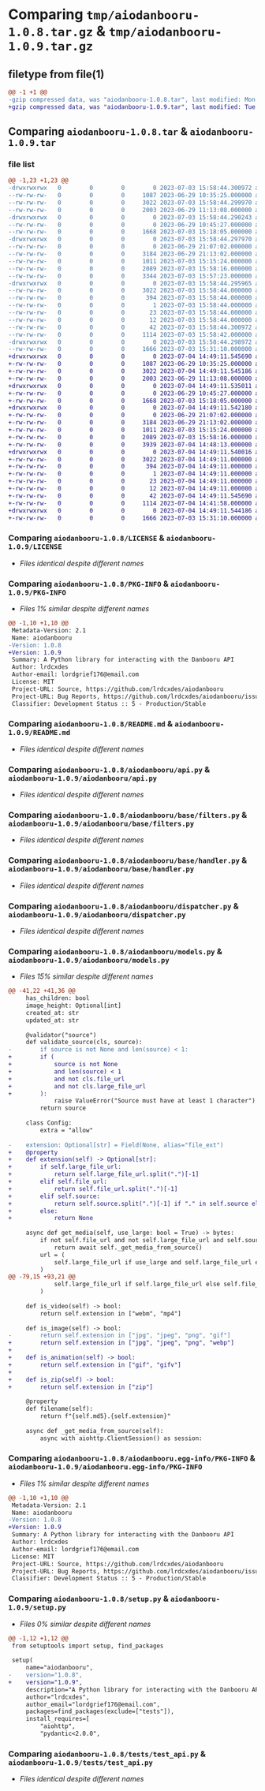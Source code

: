 # Comparing `tmp/aiodanbooru-1.0.8.tar.gz` & `tmp/aiodanbooru-1.0.9.tar.gz`

## filetype from file(1)

```diff
@@ -1 +1 @@
-gzip compressed data, was "aiodanbooru-1.0.8.tar", last modified: Mon Jul  3 15:58:44 2023, max compression
+gzip compressed data, was "aiodanbooru-1.0.9.tar", last modified: Tue Jul  4 14:49:11 2023, max compression
```

## Comparing `aiodanbooru-1.0.8.tar` & `aiodanbooru-1.0.9.tar`

### file list

```diff
@@ -1,23 +1,23 @@
-drwxrwxrwx   0        0        0        0 2023-07-03 15:58:44.300972 aiodanbooru-1.0.8/
--rw-rw-rw-   0        0        0     1087 2023-06-29 10:35:25.000000 aiodanbooru-1.0.8/LICENSE
--rw-rw-rw-   0        0        0     3022 2023-07-03 15:58:44.299970 aiodanbooru-1.0.8/PKG-INFO
--rw-rw-rw-   0        0        0     2003 2023-06-29 11:13:08.000000 aiodanbooru-1.0.8/README.md
-drwxrwxrwx   0        0        0        0 2023-07-03 15:58:44.290243 aiodanbooru-1.0.8/aiodanbooru/
--rw-rw-rw-   0        0        0        0 2023-06-29 10:45:27.000000 aiodanbooru-1.0.8/aiodanbooru/__init__.py
--rw-rw-rw-   0        0        0     1668 2023-07-03 15:18:05.000000 aiodanbooru-1.0.8/aiodanbooru/api.py
-drwxrwxrwx   0        0        0        0 2023-07-03 15:58:44.297970 aiodanbooru-1.0.8/aiodanbooru/base/
--rw-rw-rw-   0        0        0        0 2023-06-29 21:07:02.000000 aiodanbooru-1.0.8/aiodanbooru/base/__init__.py
--rw-rw-rw-   0        0        0     3184 2023-06-29 21:13:02.000000 aiodanbooru-1.0.8/aiodanbooru/base/filters.py
--rw-rw-rw-   0        0        0     1011 2023-07-03 15:15:24.000000 aiodanbooru-1.0.8/aiodanbooru/base/handler.py
--rw-rw-rw-   0        0        0     2089 2023-07-03 15:58:16.000000 aiodanbooru-1.0.8/aiodanbooru/dispatcher.py
--rw-rw-rw-   0        0        0     3344 2023-07-03 15:57:23.000000 aiodanbooru-1.0.8/aiodanbooru/models.py
-drwxrwxrwx   0        0        0        0 2023-07-03 15:58:44.295965 aiodanbooru-1.0.8/aiodanbooru.egg-info/
--rw-rw-rw-   0        0        0     3022 2023-07-03 15:58:44.000000 aiodanbooru-1.0.8/aiodanbooru.egg-info/PKG-INFO
--rw-rw-rw-   0        0        0      394 2023-07-03 15:58:44.000000 aiodanbooru-1.0.8/aiodanbooru.egg-info/SOURCES.txt
--rw-rw-rw-   0        0        0        1 2023-07-03 15:58:44.000000 aiodanbooru-1.0.8/aiodanbooru.egg-info/dependency_links.txt
--rw-rw-rw-   0        0        0       23 2023-07-03 15:58:44.000000 aiodanbooru-1.0.8/aiodanbooru.egg-info/requires.txt
--rw-rw-rw-   0        0        0       12 2023-07-03 15:58:44.000000 aiodanbooru-1.0.8/aiodanbooru.egg-info/top_level.txt
--rw-rw-rw-   0        0        0       42 2023-07-03 15:58:44.300972 aiodanbooru-1.0.8/setup.cfg
--rw-rw-rw-   0        0        0     1114 2023-07-03 15:58:42.000000 aiodanbooru-1.0.8/setup.py
-drwxrwxrwx   0        0        0        0 2023-07-03 15:58:44.298972 aiodanbooru-1.0.8/tests/
--rw-rw-rw-   0        0        0     1666 2023-07-03 15:31:10.000000 aiodanbooru-1.0.8/tests/test_api.py
+drwxrwxrwx   0        0        0        0 2023-07-04 14:49:11.545690 aiodanbooru-1.0.9/
+-rw-rw-rw-   0        0        0     1087 2023-06-29 10:35:25.000000 aiodanbooru-1.0.9/LICENSE
+-rw-rw-rw-   0        0        0     3022 2023-07-04 14:49:11.545186 aiodanbooru-1.0.9/PKG-INFO
+-rw-rw-rw-   0        0        0     2003 2023-06-29 11:13:08.000000 aiodanbooru-1.0.9/README.md
+drwxrwxrwx   0        0        0        0 2023-07-04 14:49:11.535011 aiodanbooru-1.0.9/aiodanbooru/
+-rw-rw-rw-   0        0        0        0 2023-06-29 10:45:27.000000 aiodanbooru-1.0.9/aiodanbooru/__init__.py
+-rw-rw-rw-   0        0        0     1668 2023-07-03 15:18:05.000000 aiodanbooru-1.0.9/aiodanbooru/api.py
+drwxrwxrwx   0        0        0        0 2023-07-04 14:49:11.542180 aiodanbooru-1.0.9/aiodanbooru/base/
+-rw-rw-rw-   0        0        0        0 2023-06-29 21:07:02.000000 aiodanbooru-1.0.9/aiodanbooru/base/__init__.py
+-rw-rw-rw-   0        0        0     3184 2023-06-29 21:13:02.000000 aiodanbooru-1.0.9/aiodanbooru/base/filters.py
+-rw-rw-rw-   0        0        0     1011 2023-07-03 15:15:24.000000 aiodanbooru-1.0.9/aiodanbooru/base/handler.py
+-rw-rw-rw-   0        0        0     2089 2023-07-03 15:58:16.000000 aiodanbooru-1.0.9/aiodanbooru/dispatcher.py
+-rw-rw-rw-   0        0        0     3939 2023-07-04 14:48:13.000000 aiodanbooru-1.0.9/aiodanbooru/models.py
+drwxrwxrwx   0        0        0        0 2023-07-04 14:49:11.540016 aiodanbooru-1.0.9/aiodanbooru.egg-info/
+-rw-rw-rw-   0        0        0     3022 2023-07-04 14:49:11.000000 aiodanbooru-1.0.9/aiodanbooru.egg-info/PKG-INFO
+-rw-rw-rw-   0        0        0      394 2023-07-04 14:49:11.000000 aiodanbooru-1.0.9/aiodanbooru.egg-info/SOURCES.txt
+-rw-rw-rw-   0        0        0        1 2023-07-04 14:49:11.000000 aiodanbooru-1.0.9/aiodanbooru.egg-info/dependency_links.txt
+-rw-rw-rw-   0        0        0       23 2023-07-04 14:49:11.000000 aiodanbooru-1.0.9/aiodanbooru.egg-info/requires.txt
+-rw-rw-rw-   0        0        0       12 2023-07-04 14:49:11.000000 aiodanbooru-1.0.9/aiodanbooru.egg-info/top_level.txt
+-rw-rw-rw-   0        0        0       42 2023-07-04 14:49:11.545690 aiodanbooru-1.0.9/setup.cfg
+-rw-rw-rw-   0        0        0     1114 2023-07-04 14:41:58.000000 aiodanbooru-1.0.9/setup.py
+drwxrwxrwx   0        0        0        0 2023-07-04 14:49:11.544186 aiodanbooru-1.0.9/tests/
+-rw-rw-rw-   0        0        0     1666 2023-07-03 15:31:10.000000 aiodanbooru-1.0.9/tests/test_api.py
```

### Comparing `aiodanbooru-1.0.8/LICENSE` & `aiodanbooru-1.0.9/LICENSE`

 * *Files identical despite different names*

### Comparing `aiodanbooru-1.0.8/PKG-INFO` & `aiodanbooru-1.0.9/PKG-INFO`

 * *Files 1% similar despite different names*

```diff
@@ -1,10 +1,10 @@
 Metadata-Version: 2.1
 Name: aiodanbooru
-Version: 1.0.8
+Version: 1.0.9
 Summary: A Python library for interacting with the Danbooru API
 Author: lrdcxdes
 Author-email: lordgrief176@email.com
 License: MIT
 Project-URL: Source, https://github.com/lrdcxdes/aiodanbooru
 Project-URL: Bug Reports, https://github.com/lrdcxdes/aiodanbooru/issues
 Classifier: Development Status :: 5 - Production/Stable
```

### Comparing `aiodanbooru-1.0.8/README.md` & `aiodanbooru-1.0.9/README.md`

 * *Files identical despite different names*

### Comparing `aiodanbooru-1.0.8/aiodanbooru/api.py` & `aiodanbooru-1.0.9/aiodanbooru/api.py`

 * *Files identical despite different names*

### Comparing `aiodanbooru-1.0.8/aiodanbooru/base/filters.py` & `aiodanbooru-1.0.9/aiodanbooru/base/filters.py`

 * *Files identical despite different names*

### Comparing `aiodanbooru-1.0.8/aiodanbooru/base/handler.py` & `aiodanbooru-1.0.9/aiodanbooru/base/handler.py`

 * *Files identical despite different names*

### Comparing `aiodanbooru-1.0.8/aiodanbooru/dispatcher.py` & `aiodanbooru-1.0.9/aiodanbooru/dispatcher.py`

 * *Files identical despite different names*

### Comparing `aiodanbooru-1.0.8/aiodanbooru/models.py` & `aiodanbooru-1.0.9/aiodanbooru/models.py`

 * *Files 15% similar despite different names*

```diff
@@ -41,22 +41,36 @@
     has_children: bool
     image_height: Optional[int]
     created_at: str
     updated_at: str
 
     @validator("source")
     def validate_source(cls, source):
-        if source is not None and len(source) < 1:
+        if (
+            source is not None
+            and len(source) < 1
+            and not cls.file_url
+            and not cls.large_file_url
+        ):
             raise ValueError("Source must have at least 1 character")
         return source
 
     class Config:
         extra = "allow"
 
-    extension: Optional[str] = Field(None, alias="file_ext")
+    @property
+    def extension(self) -> Optional[str]:
+        if self.large_file_url:
+            return self.large_file_url.split(".")[-1]
+        elif self.file_url:
+            return self.file_url.split(".")[-1]
+        elif self.source:
+            return self.source.split(".")[-1] if "." in self.source else self.file_ext
+        else:
+            return None
 
     async def get_media(self, use_large: bool = True) -> bytes:
         if not self.file_url and not self.large_file_url and self.source:
             return await self._get_media_from_source()
         url = (
             self.large_file_url if use_large and self.large_file_url else self.file_url
         )
@@ -79,15 +93,21 @@
             self.large_file_url if self.large_file_url else self.file_url or self.source
         )
 
     def is_video(self) -> bool:
         return self.extension in ["webm", "mp4"]
 
     def is_image(self) -> bool:
-        return self.extension in ["jpg", "jpeg", "png", "gif"]
+        return self.extension in ["jpg", "jpeg", "png", "webp"]
+
+    def is_animation(self) -> bool:
+        return self.extension in ["gif", "gifv"]
+
+    def is_zip(self) -> bool:
+        return self.extension in ["zip"]
 
     @property
     def filename(self):
         return f"{self.md5}.{self.extension}"
 
     async def _get_media_from_source(self):
         async with aiohttp.ClientSession() as session:
```

### Comparing `aiodanbooru-1.0.8/aiodanbooru.egg-info/PKG-INFO` & `aiodanbooru-1.0.9/aiodanbooru.egg-info/PKG-INFO`

 * *Files 1% similar despite different names*

```diff
@@ -1,10 +1,10 @@
 Metadata-Version: 2.1
 Name: aiodanbooru
-Version: 1.0.8
+Version: 1.0.9
 Summary: A Python library for interacting with the Danbooru API
 Author: lrdcxdes
 Author-email: lordgrief176@email.com
 License: MIT
 Project-URL: Source, https://github.com/lrdcxdes/aiodanbooru
 Project-URL: Bug Reports, https://github.com/lrdcxdes/aiodanbooru/issues
 Classifier: Development Status :: 5 - Production/Stable
```

### Comparing `aiodanbooru-1.0.8/setup.py` & `aiodanbooru-1.0.9/setup.py`

 * *Files 0% similar despite different names*

```diff
@@ -1,12 +1,12 @@
 from setuptools import setup, find_packages
 
 setup(
     name="aiodanbooru",
-    version="1.0.8",
+    version="1.0.9",
     description="A Python library for interacting with the Danbooru API",
     author="lrdcxdes",
     author_email="lordgrief176@email.com",
     packages=find_packages(exclude=["tests"]),
     install_requires=[
         "aiohttp",
         "pydantic<2.0.0",
```

### Comparing `aiodanbooru-1.0.8/tests/test_api.py` & `aiodanbooru-1.0.9/tests/test_api.py`

 * *Files identical despite different names*

